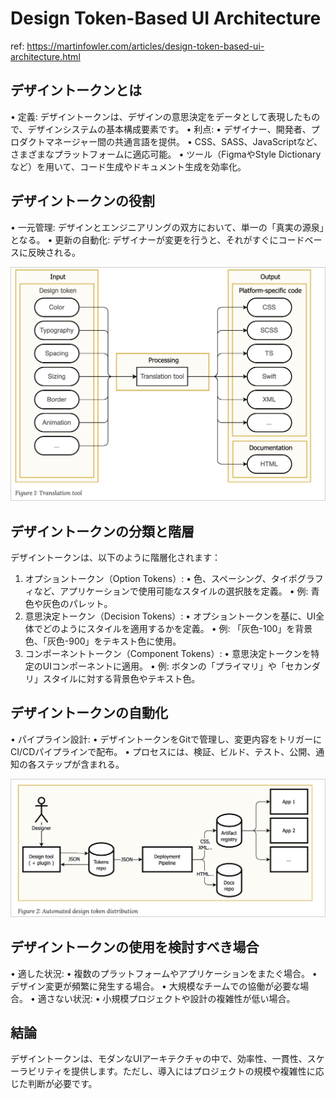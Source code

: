 # Design Token-Based UI Architecture

ref: <https://martinfowler.com/articles/design-token-based-ui-architecture.html>

## デザイントークンとは

 • 定義: デザイントークンは、デザインの意思決定をデータとして表現したもので、デザインシステムの基本構成要素です。
 • 利点:
 • デザイナー、開発者、プロダクトマネージャー間の共通言語を提供。
 • CSS、SASS、JavaScriptなど、さまざまなプラットフォームに適応可能。
 • ツール（FigmaやStyle Dictionaryなど）を用いて、コード生成やドキュメント生成を効率化。

## デザイントークンの役割

 • 一元管理: デザインとエンジニアリングの双方において、単一の「真実の源泉」となる。
 • 更新の自動化: デザイナーが変更を行うと、それがすぐにコードベースに反映される。

![alt text](<assets/CleanShot 2024-12-22 at 17.13.06@2x.png>)

## デザイントークンの分類と階層

デザイントークンは、以下のように階層化されます：

 1. オプショントークン（Option Tokens）:
 • 色、スペーシング、タイポグラフィなど、アプリケーションで使用可能なスタイルの選択肢を定義。
 • 例: 青色や灰色のパレット。
 1. 意思決定トークン（Decision Tokens）:
 • オプショントークンを基に、UI全体でどのようにスタイルを適用するかを定義。
 • 例: 「灰色-100」を背景色、「灰色-900」をテキスト色に使用。
 1. コンポーネントトークン（Component Tokens）:
 • 意思決定トークンを特定のUIコンポーネントに適用。
 • 例: ボタンの「プライマリ」や「セカンダリ」スタイルに対する背景色やテキスト色。

## デザイントークンの自動化

 • パイプライン設計:
 • デザイントークンをGitで管理し、変更内容をトリガーにCI/CDパイプラインで配布。
 • プロセスには、検証、ビルド、テスト、公開、通知の各ステップが含まれる。

![alt text](<assets/CleanShot 2024-12-22 at 17.14.33@2x.png>)

## デザイントークンの使用を検討すべき場合

 • 適した状況:
    • 複数のプラットフォームやアプリケーションをまたぐ場合。
    • デザイン変更が頻繁に発生する場合。
    • 大規模なチームでの協働が必要な場合。
 • 適さない状況:
    • 小規模プロジェクトや設計の複雑性が低い場合。

## 結論

デザイントークンは、モダンなUIアーキテクチャの中で、効率性、一貫性、スケーラビリティを提供します。ただし、導入にはプロジェクトの規模や複雑性に応じた判断が必要です。
